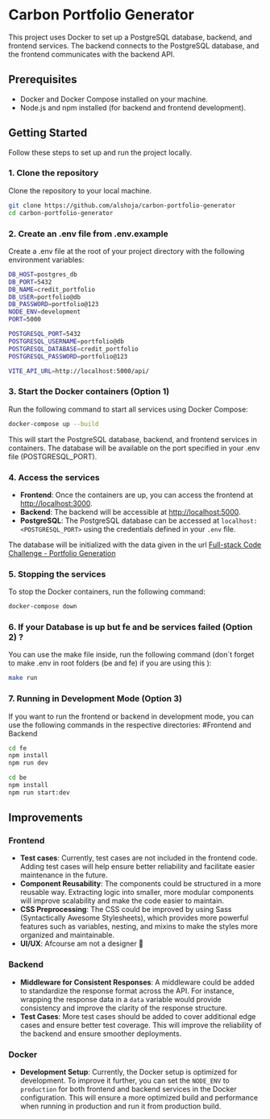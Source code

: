 
# Carbon Portfolio Generator 

This project uses Docker to set up a PostgreSQL database, backend, and frontend services. The backend connects to the PostgreSQL database, and the frontend communicates with the backend API.

## Prerequisites

- Docker and Docker Compose installed on your machine.
- Node.js and npm installed (for backend and frontend development).

## Getting Started

Follow these steps to set up and run the project locally.

### 1. Clone the repository

Clone the repository to your local machine.

```bash
git clone https://github.com/alshoja/carbon-portfolio-generator
cd carbon-portfolio-generator
```


### 2. Create an .env file from .env.example

Create a .env file at the root of your project directory with the following environment variables:

```bash
DB_HOST=postgres_db
DB_PORT=5432
DB_NAME=credit_portfolio
DB_USER=portfolio@db
DB_PASSWORD=portfolio@123
NODE_ENV=development
PORT=5000

POSTGRESQL_PORT=5432
POSTGRESQL_USERNAME=portfolio@db
POSTGRESQL_DATABASE=credit_portfolio
POSTGRESQL_PASSWORD=portfolio@123

VITE_API_URL=http://localhost:5000/api/
```
### 3.  Start the Docker containers (Option 1)

Run the following command to start all services using Docker Compose:

```bash
docker-compose up --build
```
This will start the PostgreSQL database, backend, and frontend services in containers. The database will be available on the port specified in your .env file (POSTGRESQL_PORT).

### 4.  Access the services

- **Frontend**: Once the containers are up, you can access the frontend at [http://localhost:3000](http://localhost:3000).
- **Backend**: The backend will be accessible at [http://localhost:5000](http://localhost:5000).
- **PostgreSQL**: The PostgreSQL database can be accessed at `localhost:<POSTGRESQL_PORT>` using the credentials defined in your `.env` file.

The database will be initialized with the data given in the url [Full-stack Code Challenge - Portfolio Generation](https://ceezer-public-assets.s3.eu-central-1.amazonaws.com/tech/fullstack-code-challenge/Full-stack+Code+Challenge-+Portfolio+generation.pdf)

### 5. Stopping the services

To stop the Docker containers, run the following command:
```bash
docker-compose down
```

### 6. If your Database is up but fe and be services failed (Option 2) ?

You can use the make file inside, run the following command (don`t forget to make .env in root folders (be and fe) if you are using this ):
```bash
make run 
```

### 7. Running in Development Mode (Option 3)

If you want to run the frontend or backend in development mode, you can use the following commands in the respective directories:
#Frontend and Backend 
```bash
cd fe
npm install
npm run dev

cd be
npm install
npm run start:dev
```

## Improvements

### Frontend

- **Test cases**: Currently, test cases are not included in the frontend code. Adding test cases will help ensure better reliability and facilitate easier maintenance in the future.
- **Component Reusability**: The components could be structured in a more reusable way. Extracting logic into smaller, more modular components will improve scalability and make the code easier to maintain.
- **CSS Preprocessing**: The CSS could be improved by using Sass (Syntactically Awesome Stylesheets), which provides more powerful features such as variables, nesting, and mixins to make the styles more organized and maintainable.
- **UI/UX**: Afcourse am not a designer 👱

### Backend

- **Middleware for Consistent Responses**: A middleware could be added to standardize the response format across the API. For instance, wrapping the response data in a `data` variable would provide consistency and improve the clarity of the response structure.
- **Test Cases**: More test cases should be added to cover additional edge cases and ensure better test coverage. This will improve the reliability of the backend and ensure smoother deployments.

### Docker

- **Development Setup**: Currently, the Docker setup is optimized for development. To improve it further, you can set the `NODE_ENV` to `production` for both frontend and backend services in the Docker configuration. This will ensure a more optimized build and performance when running in production and run it from production build.
